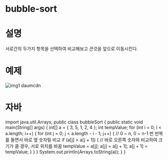 # bubble-sort
# 설명
서로간의 두가지 항목을 선택하여 비교해보고 큰것을 앞으로 이동시킨다.
# 예제
![img1 daumcdn](https://user-images.githubusercontent.com/126844596/223418934-3a6fe89f-2ecd-454b-b142-999c3072ffc5.gif)
# 자바
import java.util.Arrays;
public class bubbleSort {
public static void main(String[] args) {
int[] a = { 3, 5, 1, 2, 4 };
int tempValue;
for (int i = 0; i < a.length; i++) {
for (int j = 0; j < a.length - i - 1; j++) { // 0 ~ n, 0 ~ n-1 번 반복를 돌면서 바로 옆 숫자릴 비교
if (a[j] > a[j + 1]) {  // 바로 오른쪽 숫자와 비교하여 크기가 클 경우, 서로 위치를 바꿈
tempValue = a[j];
a[j] = a[j + 1];
a[j + 1] = tempValue;
				}
			}
		}
	System.out.println(Arrays.toString(a));
	}
}
